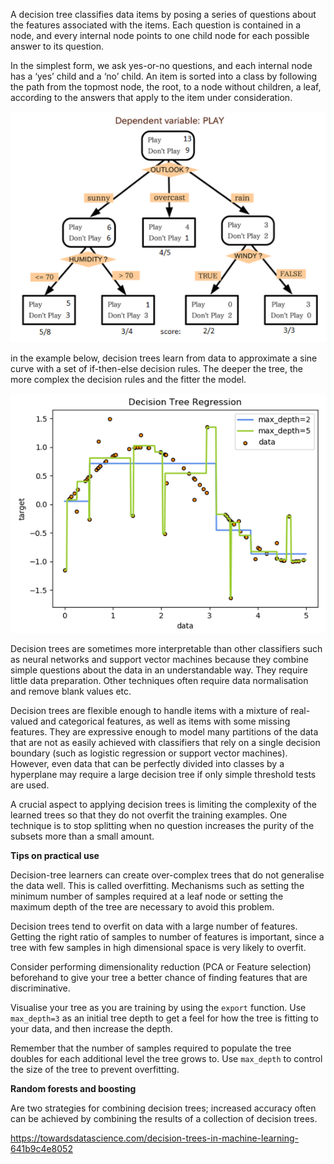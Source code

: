 
A decision tree classifies data items by posing a series of questions about the features associated with the items. Each question is contained in a node, and every internal node points to one child node for each possible answer to its question.

In the simplest form, we ask yes-or-no questions, and each internal node has a ‘yes’ child and a ‘no’ child. An item is sorted into a class by following the path from the topmost node, the root, to a node without children, a leaf, according to the answers that apply to the item under consideration.

![](../images/decision-tree2.png)

in the example below, decision trees learn from data to approximate a sine curve with a set of if-then-else decision rules. The deeper the tree, the more complex the decision rules and the fitter the model.

![](../images/dec-tree-regression.png)

Decision trees are sometimes more interpretable than other classifiers such as neural networks and support vector machines because they combine simple questions about the data in an understandable way.
They require little data preparation. Other techniques often require data normalisation and remove blank values etc.

Decision trees are flexible enough to handle items with a mixture of real-valued and categorical features, as well as items with some missing features. They are expressive enough to model many partitions of the data that are not as easily achieved with classifiers that rely on a single decision boundary (such as logistic regression or support vector machines). However, even data that can be perfectly divided into classes by a hyperplane may require a large decision tree if only simple threshold tests are used.

A crucial aspect to applying decision trees is limiting the complexity of the learned trees so that they do not overfit the training examples. One technique is to stop splitting when no question increases the purity of the subsets more than a small amount.

**Tips on practical use**

Decision-tree learners can create over-complex trees that do not generalise the data well. This is called overfitting. Mechanisms such as setting the minimum number of samples required at a leaf node or setting the maximum depth of the tree are necessary to avoid this problem.

Decision trees tend to overfit on data with a large number of features. Getting the right ratio of samples to number of features is important, since a tree with few samples in high dimensional space is very likely to overfit.

Consider performing dimensionality reduction (PCA or Feature selection) beforehand to give your tree a better chance of finding features that are discriminative.

Visualise your tree as you are training by using the `export` function. Use `max_depth=3` as an initial tree depth to get a feel for how the tree is fitting to your data, and then increase the depth.

Remember that the number of samples required to populate the tree doubles for each additional level the tree grows to. Use `max_depth` to control the size of the tree to prevent overfitting.

**Random forests and boosting**

Are two strategies for combining decision trees; increased accuracy often can be achieved by combining the results of a collection of decision trees.




https://towardsdatascience.com/decision-trees-in-machine-learning-641b9c4e8052

